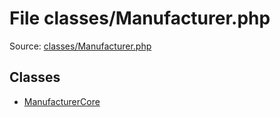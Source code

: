 File classes/Manufacturer.php
=========

Source: [classes/Manufacturer.php](https://github.com/PrestaShop/PrestaShop/blob/1.6.0.11/classes/Manufacturer.php)


Classes
-------

* [ManufacturerCore](class.ManufacturerCore.md)


